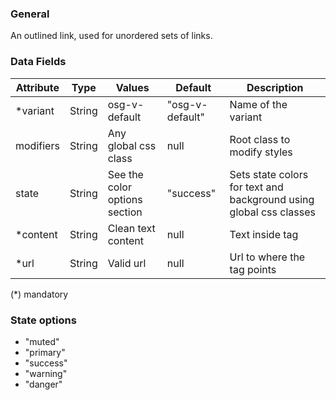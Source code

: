 ### General

An outlined link, used for unordered sets of links.

### Data Fields

| Attribute | Type   | Values                        | Default         | Description                                                        |
| --------- | ------ | ----------------------------- | --------------- | ------------------------------------------------------------------ |
| \*variant | String | osg-v-default                 | "osg-v-default" | Name of the variant                                                |
| modifiers | String | Any global css class          | null            | Root class to modify styles                                        |
| state     | String | See the color options section | "success"       | Sets state colors for text and background using global css classes |
| \*content | String | Clean text content            | null            | Text inside tag                                                    |
| \*url     | String | Valid url                     | null            | Url to where the tag points                                        |

(\*) mandatory

### State options

- "muted"
- "primary"
- "success"
- "warning"
- "danger"
